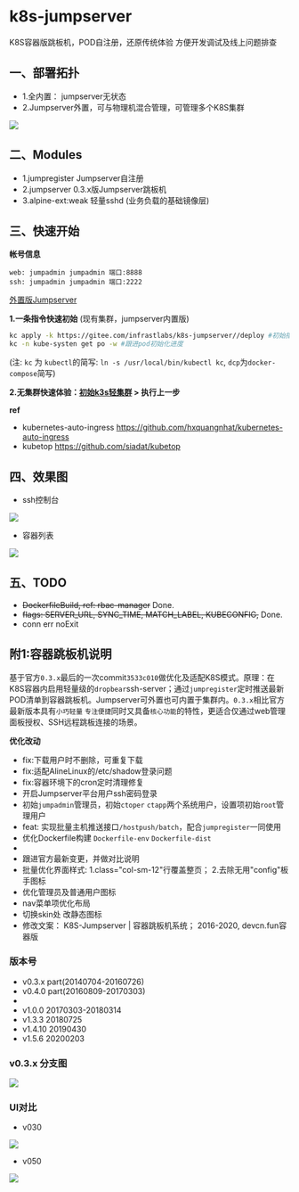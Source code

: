 # k8s-jumpserver

K8S容器版跳板机，POD自注册，还原传统体验 方便开发调试及线上问题排查

## 一、部署拓扑

- 1.全内置： jumpserver无状态
- 2.Jumpserver外置，可与物理机混合管理，可管理多个K8S集群

![](docs/k8-jump-design.jpg)

## 二、Modules

- 1.jumpregister Jumpserver自注册
- 2.jumpserver 0.3.x版Jumpserver跳板机
- 3.alpine-ext:weak 轻量sshd (业务负载的基础镜像层)

## 三、快速开始

**帐号信息**

```text
web: jumpadmin jumpadmin 端口:8888
ssh: jumpadmin jumpadmin 端口:2222
```

[外置版Jumpserver](docs/jump-multi-k8s.md)

**1.一条指令快速初始** (现有集群，jumpserver内置版)

```bash
kc apply -k https://gitee.com/infrastlabs/k8s-jumpserver//deploy #初始指令
kc -n kube-systen get po -w #跟进pod初始化进度
```

(注: `kc` 为 `kubectl`的简写: `ln -s /usr/local/bin/kubectl kc`, `dcp`为`docker-compose`简写)

**2.无集群快速体验：[初始k3s轻集群](k3s/README.md) > 执行上一步**

**ref**

- kubernetes-auto-ingress https://github.com/hxquangnhat/kubernetes-auto-ingress
- kubetop https://github.com/siadat/kubetop

## 四、效果图

- ssh控制台

![](docs/c1-sshLoginMain.jpg)

- 容器列表

![](docs/b32-资产.jpg)

## 五、TODO

- ~~DockerfileBuild, ref: rbac-manager~~ Done.
- ~~flags: SERVER_URL, SYNC_TIME, MATCH_LABEL, KUBECONFIG,~~ Done.
- conn err noExit


## 附1:容器跳板机说明

基于官方`0.3.x`最后的一次commit`3533c010`做优化及适配K8S模式。原理：在K8S容器内启用轻量级的`dropbear`ssh-server；通过`jumpregister`定时推送最新POD清单到容器跳板机。Jumpserver可外置也可内置于集群内。`0.3.x`相比官方最新版本具有`小巧轻量` `专注便捷`同时又具备`核心功能`的特性，更适合仅通过web管理面板授权、SSH远程跳板连接的场景。

**优化改动**

- fix:下载用户时不删除，可重复下载
- fix:适配AlineLinux的/etc/shadow登录问题
- fix:容器环境下的cron定时清理修复
- 开启Jumpserver平台用户ssh密码登录
- 初始`jumpadmin`管理员，初始`ctoper` `ctapp`两个系统用户，设置项初始`root`管理用户
- feat: 实现批量主机推送接口`/hostpush/batch`，配合`jumpregister`一同使用
- 优化Dockerfile构建 `Dockerfile-env` `Dockerfile-dist`
- 
- 跟进官方最新变更，并做对比说明
- 批量优化界面样式: 1.class="col-sm-12"行覆盖整页； 2.去除无用"config"板手图标
- 优化管理员及普通用户图标
- nav菜单项优化布局
- 切换skin处 改静态图标
- 修改文案： K8S-Jumpserver | 容器跳板机系统； 2016-2020, devcn.fun容器版

### 版本号

- v0.3.x part(20140704-20160726)
- v0.4.0 part(20160809-20170303)
- 
- v1.0.0  20170303-20180314
- v1.3.3  20180725
- v1.4.10 20190430
- v1.5.6  20200203

### v0.3.x 分支图

![](docs/flow_v0.3.x.jpg)

### UI对比

- v030

![](docs/v030_index.jpg)

- v050

![](docs/v050_5.png)
